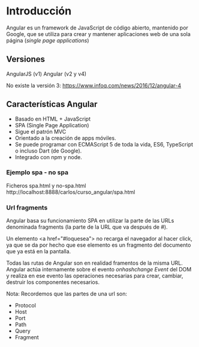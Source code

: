 # Introducción

Angular es un framework de JavaScript de código abierto, mantenido por Google, que se utiliza para crear y mantener aplicaciones web de una sola página (*single page applications*)

## Versiones

AngularJS (v1)
Angular (v2 y v4)

No existe la versión 3: https://www.infoq.com/news/2016/12/angular-4

## Características Angular

- Basado en HTML + JavaScript
- SPA (Single Page Application)
- Sigue el patrón MVC
- Orientado a la creación de apps móviles.
- Se puede programar con ECMAScript 5 de toda la vida, ES6, TypeScript o incluso Dart (de Google).
- Integrado con npm y node.

### Ejemplo spa - no spa

Ficheros spa.html y no-spa.html
http://localhost:8888/carlos/curso_angular/spa.html

### Url fragments

Angular basa su funcionamiento SPA en utilizar la parte de las URLs denominada fragments (la parte de la URL que va después de #).

Un elemento &lt;a href="#loquesea"> no recarga el navegador al hacer click, ya que se da por hecho que ese elemento es un fragmento del documento que ya está en la pantalla.

Todas las rutas de Angular son en realidad framentos de la misma URL. Angular actúa internamente sobre el evento *onhashchange Event* del DOM y realiza en ese evento las operaciones necesarias para crear, cambiar, destruir los componentes necesarios.

Nota: Recordemos que las partes de una url son:

- Protocol
- Host
- Port
- Path
- Query
- Fragment

